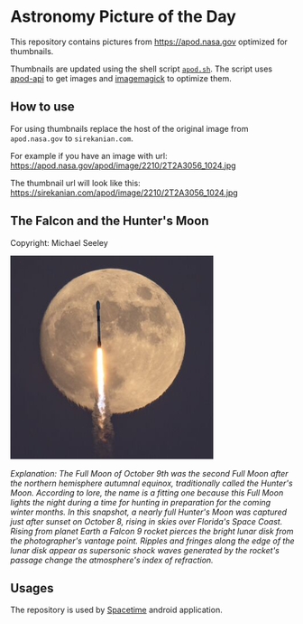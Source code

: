 # Astronomy Picture of the Day

This repository contains pictures from https://apod.nasa.gov optimized for thumbnails.

Thumbnails are updated using the shell script [`apod.sh`](apod.sh). The script
uses [apod-api](https://github.com/nasa/apod-api) to get images and [imagemagick](https://imagemagick.org) to
optimize them.

## How to use

For using thumbnails replace the host of the original image from `apod.nasa.gov` to `sirekanian.com`.

For example if you have an image with url:<br>
https://apod.nasa.gov/apod/image/2210/2T2A3056_1024.jpg

The thumbnail url will look like this:<br>
https://sirekanian.com/apod/image/2210/2T2A3056_1024.jpg

## The Falcon and the Hunter's Moon

Copyright: Michael Seeley

[![the picture of the day][1]][2]

_Explanation: The Full Moon of October 9th was the second Full Moon after the northern hemisphere autumnal equinox, traditionally called the Hunter's Moon. According to lore, the name is a fitting one because this Full Moon lights the night during a time for hunting in preparation for the coming winter months. In this snapshot, a nearly full Hunter's Moon was captured just after sunset on October 8, rising in skies over Florida's Space Coast. Rising from planet Earth a Falcon 9 rocket pierces the bright lunar disk from the photographer's vantage point. Ripples and fringes along the edge of the lunar disk appear as supersonic shock waves generated by the rocket's passage change the atmosphere's index of refraction._

## Usages

The repository is used by [Spacetime][3] android application.

[1]: image/2210/2T2A3056_1024.jpg

[2]: https://apod.nasa.gov/apod/image/2210/2T2A3056_1024.jpg

[3]: https://github.com/sirekanian/spacetime
